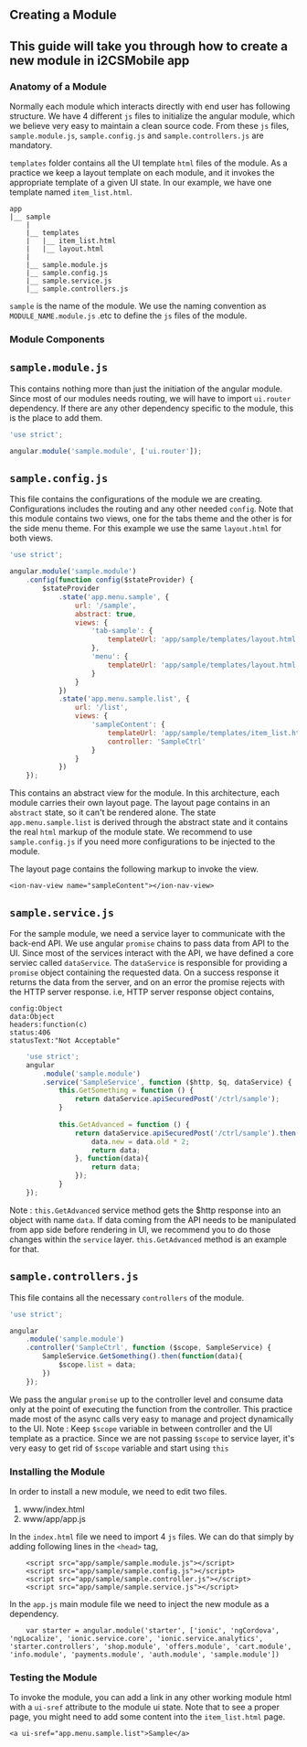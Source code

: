## Creating a Module

This guide will take you through how to create a new module in i2CSMobile app
----

### Anatomy of a Module

Normally each module which interacts directly with end user has following structure. We have 4 different `js` files to initialize the angular module, which we believe very easy to maintain a clean source code. From these `js` files, `sample.module.js`, `sample.config.js` and `sample.controllers.js` are mandatory. 

`templates` folder contains all the UI template `html` files of the module. As a practice we keep a layout template on each module, and it invokes the appropriate template of a given UI state. In our example, we have one template named `item_list.html`.

```
app
|__ sample
    |
	|__ templates
	|	|__ item_list.html
	|	|__ layout.html
	|
	|__ sample.module.js
	|__ sample.config.js
	|__ sample.service.js
	|__ sample.controllers.js
```	

`sample` is the name of the module. We use the naming convention as `MODULE_NAME.module.js` .etc to define the `js` files of the module. 

### Module Components

`sample.module.js`
-----

This contains nothing more than just the initiation of the angular module. Since most of our modules needs routing, we will have to import `ui.router` dependency. If there are any other dependency specific to the module, this is the place to add them.

```javascript
'use strict';

angular.module('sample.module', ['ui.router']);
```

`sample.config.js` 
-----

This file contains the configurations of the module we are creating. Configurations includes the routing and any other needed `config`. Note that this module contains two views, one for the tabs theme and the other is for the side menu theme. For this example we use the same `layout.html` for both views.

```javascript
'use strict';

angular.module('sample.module')
    .config(function config($stateProvider) {
        $stateProvider
            .state('app.menu.sample', {
                url: '/sample',
                abstract: true,
                views: {
                    'tab-sample': {
                        templateUrl: 'app/sample/templates/layout.html'
                    },
                    'menu': {
                        templateUrl: 'app/sample/templates/layout.html'
                    }
                }
            })
            .state('app.menu.sample.list', {
                url: '/list',
                views: {
                    'sampleContent': {
                        templateUrl: 'app/sample/templates/item_list.html',
                        controller: 'SampleCtrl'
                    }
                }
            })
	});
```

This contains an abstract view for the module. In this architecture, each module carries their own layout page. The layout page contains in an `abstract` state, so it can't be rendered alone. The state `app.menu.sample.list` is derived through the abstract state and it contains the real `html` markup of the module state. We recommend to use `sample.config.js` if you need more configurations to be injected to the module. 

The layout page contains the following markup to invoke the view.

```
<ion-nav-view name="sampleContent"></ion-nav-view>
```

`sample.service.js` 
-----

For the sample module, we need a service layer to communicate with the back-end API. We use angular `promise` chains to pass data from API to the UI. Since most of the services interact with the API, we have defined a core serviec called `dataService`. The `dataService` is responsible for providing a `promise` object containing the requested data. On a success response it returns the data from the server, and on an error the promise rejects with the HTTP server response. i.e, HTTP server response object contains,

```
config:Object
data:Object
headers:function(c)
status:406
statusText:"Not Acceptable"
```

```javascript
    'use strict';
    angular
        .module('sample.module')
        .service('SampleService', function ($http, $q, dataService) {
			this.GetSomething = function () {
                return dataService.apiSecuredPost('/ctrl/sample');
            }
			
			this.GetAdvanced = function () {
                return dataService.apiSecuredPost('/ctrl/sample').then(function (data) {
                    data.new = data.old * 2;
					return data;
                }, function(data){
					return data;
				});
            }
	});

```

Note : `this.GetAdvanced` service method gets the $http response into an object with name `data`. If data coming from the API needs to be manipulated from app side before rendering in UI, we  recommend you to do those changes within the `service` layer. `this.GetAdvanced` method is an example for that.

`sample.controllers.js` 
-----

This file contains all the necessary `controllers` of the module.

```javascript
'use strict';

angular
    .module('sample.module')
    .controller('SampleCtrl', function ($scope, SampleService) {
    	SampleService.GetSomething().then(function(data){
    		$scope.list = data;
    	})
    });
```

We pass the angular `promise` up to the controller level and consume data only at the point of executing the function from the controller. This practice made most of the async calls very easy to manage and project dynamically to the UI.
Note : Keep `$scope` variable in between controller and the UI template as a practice. Since we are not passing `$scope` to service layer, it's very easy to get rid of `$scope` variable and start using `this`

### Installing the Module

In order to install a new module, we need to edit two files.

1. www/index.html
2. www/app/app.js

In the `index.html` file we need to import 4 `js` files. We can do that simply by adding following lines in the `<head>` tag,
```
	<script src="app/sample/sample.module.js"></script>
	<script src="app/sample/sample.config.js"></script>
	<script src="app/sample/sample.controller.js"></script>
	<script src="app/sample/sample.service.js"></script>
```

In the `app.js` main module file we need to inject the new module as a dependency. 

```
	var starter = angular.module('starter', ['ionic', 'ngCordova', 'ngLocalize', 'ionic.service.core', 'ionic.service.analytics', 'starter.controllers', 'shop.module', 'offers.module', 'cart.module', 'info.module', 'payments.module', 'auth.module', 'sample.module'])
```

### Testing the Module

To invoke the module, you can add a link in any other working module html with a `ui-sref` attribute to the module ui state. Note that to see a proper page, you might need to add some content into the `item_list.html` page. 

```
<a ui-sref="app.menu.sample.list">Sample</a>
```
